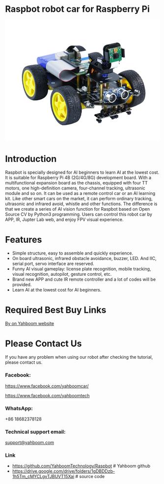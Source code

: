 # Raspbot robot car for Raspberry Pi 
![](https://github.com/YahboomTechnology/Raspbot/blob/master/Raspbot.jpg)
# Introduction
Raspbot is specially designed for AI beginners to learn AI at the lowest cost. It is suitable for Raspberry Pi 4B (2G/4G/8G) development board. With a multifunctional expansion board as the chassis, equipped with four TT motors, one high-definition camera, four-channel tracking, ultrasonic module and so on. It can be used as a remote control car or an AI learning kit. Like other smart cars on the market, it can perform ordinary tracking, ultrasonic and infrared avoid, whistle and other functions. The difference is that we create a series of AI vision function for Raspbot based on Open Source CV by Python3 programming. Users can control this robot car by APP, IR, Jupter Lab web, and enjoy FPV visual experience.

# Features
* Simple structure, easy to assemble and quickly experience.
* On board ultrasonic, infrared obstacle avoidance, buzzer, LED. And IIC, serial port, servo interface are reserved.
* Funny AI visual gameplay: license plate recognition, mobile tracking, visual recognition, autopilot, gesture control, etc.
* Brand new APP and cute IR remote controller and a lot of codes will be provided.
* Learn AI at the lowest cost for AI beginners.

# Required Best Buy Links
[By on Yahboom website](https://category.yahboom.net/products/raspbot)

# Please Contact Us
If you have any problem when using our robot after checking the tutorial, please contact us.

### Facebook: 
https://www.facebook.com/yahboomcar/ 
  
https://www.facebook.com/yahboomtech
### WhatsApp:

+86 18682378128

### Technical support email: 
support@yahboom.com

### Link 
* https://github.com/YahboomTechnology/Raspbot # Yahboom github
* https://drive.google.com/drive/folders/1gDBDDzb-1h5Tm_cMYCLgyTJBUVT15Xai # source code
